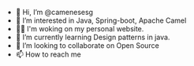 - 👋 Hi, I’m @camenesesg
- 👀 I’m interested in Java, Spring-boot, Apache Camel
- :man_technologist: I'm woking on my personal website.
- 🌱 I’m currently learning Design patterns in java.
- 💞️ I’m looking to collaborate on Open Source
- 📫 How to reach me 

<!---
camenesesg/camenesesg is a ✨ special ✨ repository because its `README.md` (this file) appears on your GitHub profile.
You can click the Preview link to take a look at your changes.
--->
